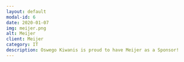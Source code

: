 ```yaml
---
layout: default
modal-id: 6
date: 2020-01-07
img: meijer.png
alt: Meijer
client: Meijer
category: IT
description: Oswego Kiwanis is proud to have Meijer as a Sponsor!
---
```

